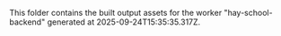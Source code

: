 This folder contains the built output assets for the worker "hay-school-backend" generated at 2025-09-24T15:35:35.317Z.